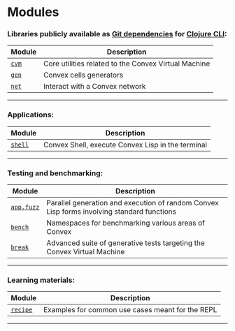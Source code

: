 # Modules

### Libraries publicly available as [Git dependencies](https://clojure.org/guides/deps_and_cli#_using_git_libraries) for [Clojure CLI](https://clojure.org/guides/deps_and_cli):

| Module | Description |
|---|---|
| [`cvm`](./cvm) | Core utilities related to the Convex Virtual Machine |
| [`gen`](./gen) | Convex cells generators |
| [`net`](./net) | Interact with a Convex network |

---

### Applications:

| Module | Description |
|---|---|
| [`shell`](./shell) | Convex Shell, execute Convex Lisp in the terminal |

---

### Testing and benchmarking:

| Module | Description |
|---|---|
| [`app.fuzz`](./app.fuzz) | Parallel generation and execution of random Convex Lisp forms involving standard functions |
| [`bench`](./bench) | Namespaces for benchmarking various areas of Convex |
| [`break`](./break) | Advanced suite of generative tests targeting the Convex Virtual Machine |

---

### Learning materials:

| Module | Description |
|---|---|
| [`recipe`](./recipe) | Examples for common use cases meant for the REPL |

---
